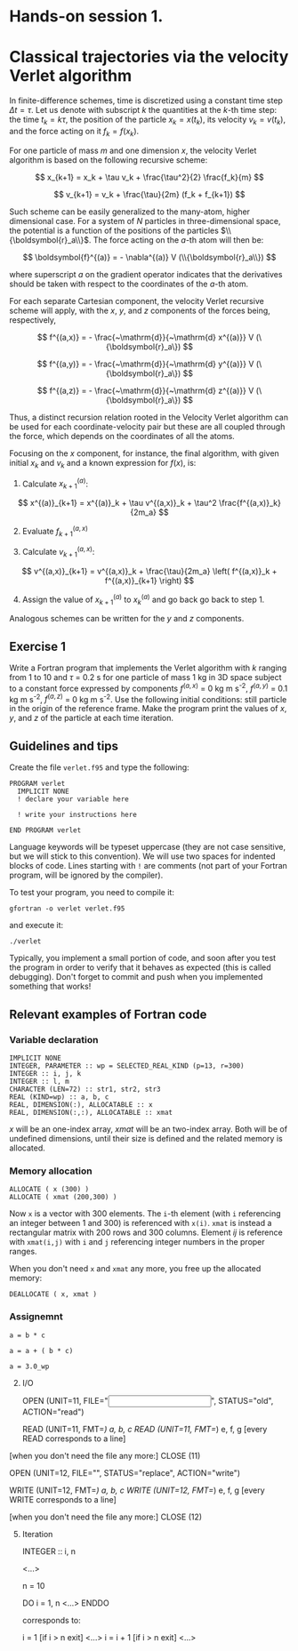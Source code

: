 # Hands-on session 1.
# Classical trajectories via the velocity Verlet algorithm

In finite-difference schemes, time is discretized using a constant
time step   $\Delta t = \tau$.
Let us denote with subscript $k$ the quantities at the $k$-th time
step: the time $t_k=k\tau$, the position of the particle $x_k =
x(t_k)$, its velocity $v_  k =v(t_k)$, and the force acting on it
$f_k = f(x_k)$.

For one particle of mass $m$ and one dimension $x$, the velocity Verlet
algorithm is based on the following recursive scheme:

$$
x_{k+1} = x_k + \tau v_k + \frac{\tau^2}{2} \frac{f_k}{m}
$$

$$
v_{k+1} = v_k + \frac{\tau}{2m} (f_k + f_{k+1})
$$

Such scheme can be easily generalized to the many-atom, higher
dimensional case. For a system of $N$ particles in three-dimensional
space, the potential is a function
of the positions of the particles $\\{\boldsymbol{r}_a\\}$.
The force acting on the $a$-th atom will then be:

$$
\boldsymbol{f}^{(a)} = - \nabla^{(a)} V (\\{\boldsymbol{r}_a\\})
$$

where superscript $a$ on the gradient operator indicates that the
derivatives should be taken with respect to the coordinates of the
$a$-th atom.

For each separate Cartesian component, the velocity Verlet recursive
scheme will apply, with the $x$, $y$, and $z$ components of the
forces being, respectively,

$$
f^{(a,x)} = - \frac{~\mathrm{d}}{~\mathrm{d} x^{(a)}} V (\{\boldsymbol{r}_a\})
$$

$$
f^{(a,y)} = - \frac{~\mathrm{d}}{~\mathrm{d} y^{(a)}} V (\{\boldsymbol{r}_a\})
$$

$$
f^{(a,z)} = - \frac{~\mathrm{d}}{~\mathrm{d} z^{(a)}} V (\{\boldsymbol{r}_a\})
$$

Thus, a distinct recursion relation rooted in the Velocity Verlet
algorithm can be used for each coordinate-velocity pair but these are
all coupled through the force, which depends on the coordinates of
all the atoms.

Focusing on the $x$ component, for instance, the final algorithm,
with given initial $x_k$ and $v_k$ and a known expression for $f(x)$,
is:

1. Calculate $x^{(a)}_{k+1}$:

$$
x^{(a)}_{k+1} = x^{(a)}_k + \tau v^{(a,x)}_k + \tau^2
\frac{f^{(a,x)}_k}{2m_a}
$$

2. Evaluate $f^{(a,x)}_{k+1}$

3. Calculate $v^{(a,x)}_{k+1}$:

$$
v^{(a,x)}_{k+1} = v^{(a,x)}_k + \frac{\tau}{2m_a} \left( f^{(a,x)}_k + f^{(a,x)}_{k+1} \right)
$$

4. Assign the value of $x^{(a)}_{k+1}$ to $x^{(a)}_k$ and go back go
back to step 1.

Analogous schemes can be written for the $y$ and $z$ components.

## Exercise 1

Write a Fortran program that implements the Verlet algorithm with $k$
ranging from 1 to 10 and $\tau$ = 0.2 s for one
particle of mass 1 kg in 3D space subject to a constant force
expressed by components $f^{(a,x)}$ = 0 kg m s<sup>-2</sup>,
$f^{(a,y)}$ = 0.1 kg m s<sup>-2</sup>,
$f^{(a,z)}$ = 0 kg m s<sup>-2</sup>.
Use the following initial conditions: still particle in the origin of
the reference frame.
Make the program print the values of $x$, $y$, and $z$ of the
particle at each time iteration.

## Guidelines and tips

Create the file `verlet.f95` and type the following:

```
PROGRAM verlet
  IMPLICIT NONE
  ! declare your variable here

  ! write your instructions here

END PROGRAM verlet
```

Language keywords will be typeset uppercase (they are not case
sensitive, but we will stick to this convention).
We will use two spaces for indented blocks of code.
Lines starting with `!` are comments (not part of your Fortran
program, will be ignored by the compiler).

To test your program, you
need to compile it:

```
gfortran -o verlet verlet.f95
```

and execute it:

```
./verlet
```

Typically, you implement a small portion of code, and soon after you
test the program in order to verify that it behaves as expected (this
is called debugging). Don't forget to commit and push when you
implemented something that works!

## Relevant examples of Fortran code

### Variable declaration

```
IMPLICIT NONE
INTEGER, PARAMETER :: wp = SELECTED_REAL_KIND (p=13, r=300)
INTEGER :: i, j, k                                                 
INTEGER :: l, m                                               
CHARACTER (LEN=72) :: str1, str2, str3       
REAL (KIND=wp) :: a, b, c                                          
REAL, DIMENSION(:), ALLOCATABLE :: x
REAL, DIMENSION(:,:), ALLOCATABLE :: xmat
```

$x$ will be an one-index array, $xmat$ will be an two-index array.
Both will be of undefined dimensions, until their size is defined and
the related memory is allocated.

### Memory allocation

```
ALLOCATE ( x (300) )
ALLOCATE ( xmat (200,300) )
```

Now `x` is a vector with 300 elements. The `i`-th element (with `i`
referencing an integer between 1 and 300) is referenced with `x(i)`.
`xmat` is instead a rectangular matrix with 200 rows and 300 columns.
Element $ij$ is reference with `xmat(i,j)` with `i` and `j`
referencing integer numbers in the proper ranges.

When you don't need `x` and `xmat` any more, you free up the
allocated memory:

```
DEALLOCATE ( x, xmat )
```

### Assignemnt

```
a = b * c

a = a + ( b * c)

a = 3.0_wp
```
   

2. I/O

   OPEN (UNIT=11, FILE="<input file>", STATUS="old", ACTION="read")

   READ (UNIT=11, FMT=*) a, b, c
   READ (UNIT=11, FMT=*) e, f, g [every READ corresponds to a line]

  [when you don't need the file any more:]
   CLOSE (11)


   OPEN (UNIT=12, FILE="<output file>", STATUS="replace", ACTION="write")

   WRITE (UNIT=12, FMT=*) a, b, c
   WRITE (UNIT=12, FMT=*) e, f, g [every WRITE corresponds to a line]

  [when you don't need the file any more:]
   CLOSE (12)


5. Iteration

   INTEGER :: i, n
 
   <...>

   n = 10

   DO i = 1, n
     <...>
   ENDDO

   corresponds to:

   i = 1
   [if i > n exit]
   <...>
   i = i + 1
   [if i > n exit]
   <...>
